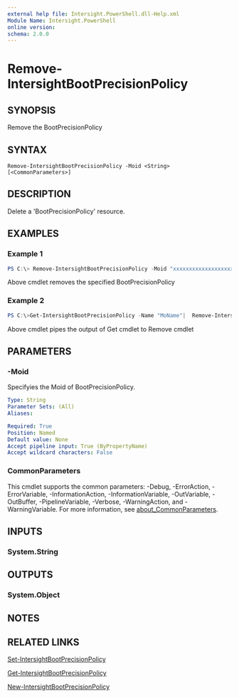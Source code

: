 ```yaml
---
external help file: Intersight.PowerShell.dll-Help.xml
Module Name: Intersight.PowerShell
online version:
schema: 2.0.0
---
```


# Remove-IntersightBootPrecisionPolicy

## SYNOPSIS
Remove the BootPrecisionPolicy

## SYNTAX

```
Remove-IntersightBootPrecisionPolicy -Moid <String> [<CommonParameters>]
```

## DESCRIPTION
Delete a &apos;BootPrecisionPolicy&apos; resource.

## EXAMPLES

### Example 1
```powershell
PS C:\> Remove-IntersightBootPrecisionPolicy -Moid "xxxxxxxxxxxxxxxxxxxxxxxxxxx"
```
Above cmdlet removes the specified BootPrecisionPolicy 

### Example 2
```powershell
PS C:\>Get-IntersightBootPrecisionPolicy -Name "MoName"|  Remove-IntersightBootPrecisionPolicy
```
Above cmdlet pipes the output of Get cmdlet to Remove cmdlet

## PARAMETERS

### -Moid
Specifyies the Moid of BootPrecisionPolicy.

```yaml
Type: String
Parameter Sets: (All)
Aliases:

Required: True
Position: Named
Default value: None
Accept pipeline input: True (ByPropertyName)
Accept wildcard characters: False
```

### CommonParameters
This cmdlet supports the common parameters: -Debug, -ErrorAction, -ErrorVariable, -InformationAction, -InformationVariable, -OutVariable, -OutBuffer, -PipelineVariable, -Verbose, -WarningAction, and -WarningVariable. For more information, see [about_CommonParameters](http://go.microsoft.com/fwlink/?LinkID=113216).

## INPUTS

### System.String

## OUTPUTS

### System.Object
## NOTES

## RELATED LINKS

[Set-IntersightBootPrecisionPolicy](./Set-IntersightBootPrecisionPolicy.md)

[Get-IntersightBootPrecisionPolicy](./Get-IntersightBootPrecisionPolicy.md)

[New-IntersightBootPrecisionPolicy](./New-IntersightBootPrecisionPolicy.md)

